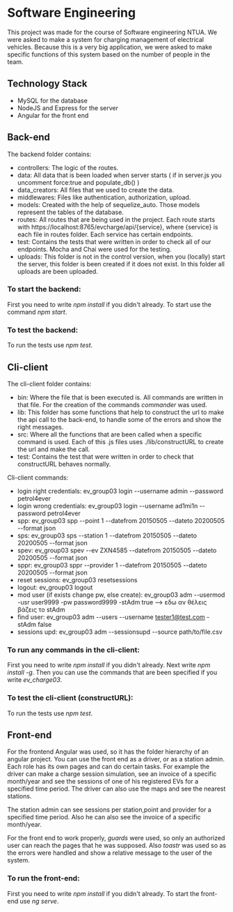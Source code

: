 # Software Engineering

This project was made for the course of Software engineering NTUA. We were asked to make a system for charging management of electrical vehicles. Because this is a very big application, we were asked to make specific functions of this system based on the number of people in the team.

## Technology Stack

* MySQL for the database
* NodeJS and Express for the server
* Angular for the front end

## Back-end

The backend folder contains:

* controllers: The logic of the routes.
* data: All data that is been loaded when server starts ( if in server.js you uncomment force:true and populate_db() )
* data_creators: All files that we used to create the data.
* middlewares: Files like authentication, authorization, upload.
* models: Created with the help of sequelize_auto. Those models represent the tables of the database.
* routes: All routes that are being used in the project. Each route starts with https://localhost:8765/evcharge/api/{service}, where {service} is each file in routes folder. Each service has certain endpoints.
* test: Contains the tests that were written in order to check all of our endpoints. Mocha and Chai were used for the testing.
* uploads: This folder is not in the control version, when you (locally) start the server, this folder is been created if it does not exist. In this folder all uploads are been uploaded.

### **To start the backend:**

First you need to write *npm install* if you didn't already. To start use the command *npm start*.

### **To test the backend:**

To run the tests use *npm test*.

## Cli-client

The cli-client folder contains:

* bin: Where the file that is been executed is. All commands are written in that file. For the creation of the commands *commander* was used.
* lib: This folder has some functions that help to construct the url to make the api call to the back-end, to handle some of the errors and show the right messages.
* src: Where all the functions that are been called when a specific command is used. Each of this .js files uses ./lib/constructURL to create the url and make the call.
* test: Contains the test that were written in order to check that constructURL behaves normally.

Cli-client commands:
* login right credentials: ev_group03 login --username admin --password petrol4ever
* login wrong credentials: ev_group03 login --username ad1mi1n --password petrol4ever
* spp: ev_group03 spp --point 1 --datefrom 20150505 --dateto 20200505 --format json
* sps: ev_group03 sps --station 1 --datefrom 20150505 --dateto 20200505 --format json
* spev: ev_group03 spev --ev ZXN4585 --datefrom 20150505 --dateto 20200505 --format json
* sppr: ev_group03 sppr --provider 1 --datefrom 20150505 --dateto 20200505 --format json
* reset sessions: ev_group03 resetsessions
* logout: ev_group03 logout
* mod user (if exists change pw, else create): ev_group03 adm --usermod -usr user9999 -pw password9999 -stAdm true  --> εδω αν θέλεις βάζεις το stAdm
* find user: ev_group03 adm --users --username tester1@test.com -stAdm false
* sessions upd: ev_group03 adm --sessionsupd --source path/to/file.csv


### **To run any commands in the cli-client:**

First you need to write *npm install* if you didn't already. Next write *npm install -g*. Then you can use the commands that are been specified if you write *ev_charge03*.

### **To test the cli-client (constructURL):**

To run the tests use *npm test*.

## Front-end

For the frontend Angular was used, so it has the folder hierarchy of an angular project. You can use the front end as a driver, or as a station admin. Each role has its own pages and can do certain tasks. For example the driver can make a charge session simulation, see an invoice of a specific month/year and see the sessions of one of his registered EVs for a specified time period. The driver can also use the maps and see the nearest stations.

The station admin can see sessions per station,point and provider for a specified time period. Also he can also see the invoice of a specific month/year.

For the front end to work properly, *guards* were used, so only an authorized user can reach the pages that he was supposed. Also 
*toastr* was used so as the errors were handled and show a relative message to the user of the system.

### **To run the front-end:**

First you need to write *npm install* if you didn't already. To start the front-end use *ng serve*.
